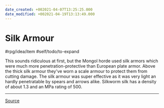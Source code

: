 ```yaml
---
date_created: +002021-04-07T13:25:25.000
date_modified: +002021-04-19T13:13:49.000
---
```


# Silk Armour

#rpg/idea/item #self/todo/to-expand

This sounds ridiculous at first, but the Mongol horde used silk armors which were much more penetration-protective than European plate armor. Above the thick silk armour they've worn a scale armour to protect them from cutting damage. The silk armour was super effective as it was very light an hardly penetratable by spears and arrows alike. Silkworm silk has a density of about 1.3 and an MPa rating of 500.

---

[Source](https://worldbuilding.stackexchange.com/questions/11899/alternate-alloys-for-weapons-and-armor)

